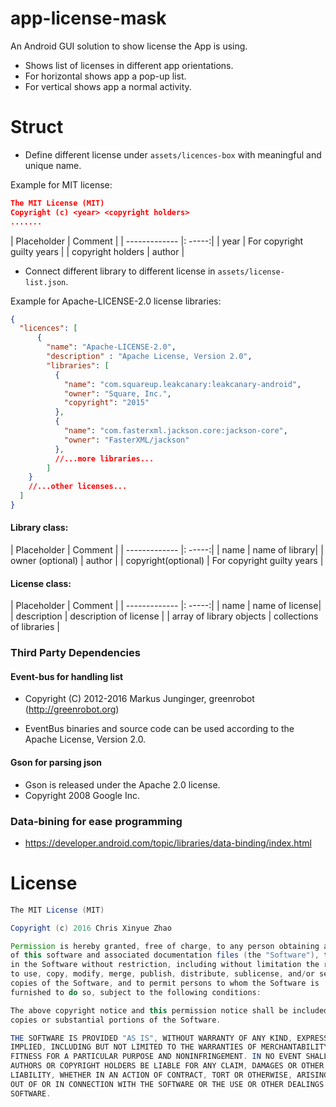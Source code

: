 # app-license-mask
An Android GUI solution to show license the App is using.

* Shows list of licenses in different app orientations.
* For horizontal shows app a pop-up list.
* For vertical shows app a normal activity.

# Struct

* Define different license under ```assets/licences-box``` with meaningful and unique name.

Example for MIT license:

```json
The MIT License (MIT)
Copyright (c) <year> <copyright holders>
.......
```
| Placeholder        | Comment |
| ------------- |: -----:|
| year     |  For copyright guilty years |
| copyright holders      |    author |

* Connect different library to different license in ```assets/license-list.json```.

Example for Apache-LICENSE-2.0 license libraries:

```json
{
  "licences": [
      {
        "name": "Apache-LICENSE-2.0",
        "description" : "Apache License, Version 2.0",
        "libraries": [
          {
            "name": "com.squareup.leakcanary:leakcanary-android",
            "owner": "Square, Inc.",
            "copyright": "2015"
          },
          {
            "name": "com.fasterxml.jackson.core:jackson-core",
            "owner": "FasterXML/jackson"
          },
          //...more libraries...
        ]
    }
    //...other licenses...
  ]
}
```
#### Library class:

| Placeholder        | Comment |
| ------------- |: -----:|
| name     |  name of library|
| owner (optional)     |    author |
| copyright(optional)      |    For copyright guilty years |

#### License class:

| Placeholder        | Comment |
| ------------- |: -----:|
| name     |  name of license|
| description     |  description of  license |
| array of library objects    |  collections of libraries |



### Third Party Dependencies

#### Event-bus for handling list

* Copyright (C) 2012-2016 Markus Junginger, greenrobot (http://greenrobot.org)

* EventBus binaries and source code can be used according to the Apache License, Version 2.0.

#### Gson for parsing json

*  Gson is released under the Apache 2.0 license.
*  Copyright 2008 Google Inc.

### Data-bining for ease programming

* https://developer.android.com/topic/libraries/data-binding/index.html

# License

```java
The MIT License (MIT)

Copyright (c) 2016 Chris Xinyue Zhao

Permission is hereby granted, free of charge, to any person obtaining a copy
of this software and associated documentation files (the "Software"), to deal
in the Software without restriction, including without limitation the rights
to use, copy, modify, merge, publish, distribute, sublicense, and/or sell
copies of the Software, and to permit persons to whom the Software is
furnished to do so, subject to the following conditions:

The above copyright notice and this permission notice shall be included in all
copies or substantial portions of the Software.

THE SOFTWARE IS PROVIDED "AS IS", WITHOUT WARRANTY OF ANY KIND, EXPRESS OR
IMPLIED, INCLUDING BUT NOT LIMITED TO THE WARRANTIES OF MERCHANTABILITY,
FITNESS FOR A PARTICULAR PURPOSE AND NONINFRINGEMENT. IN NO EVENT SHALL THE
AUTHORS OR COPYRIGHT HOLDERS BE LIABLE FOR ANY CLAIM, DAMAGES OR OTHER
LIABILITY, WHETHER IN AN ACTION OF CONTRACT, TORT OR OTHERWISE, ARISING FROM,
OUT OF OR IN CONNECTION WITH THE SOFTWARE OR THE USE OR OTHER DEALINGS IN THE
SOFTWARE.
```
